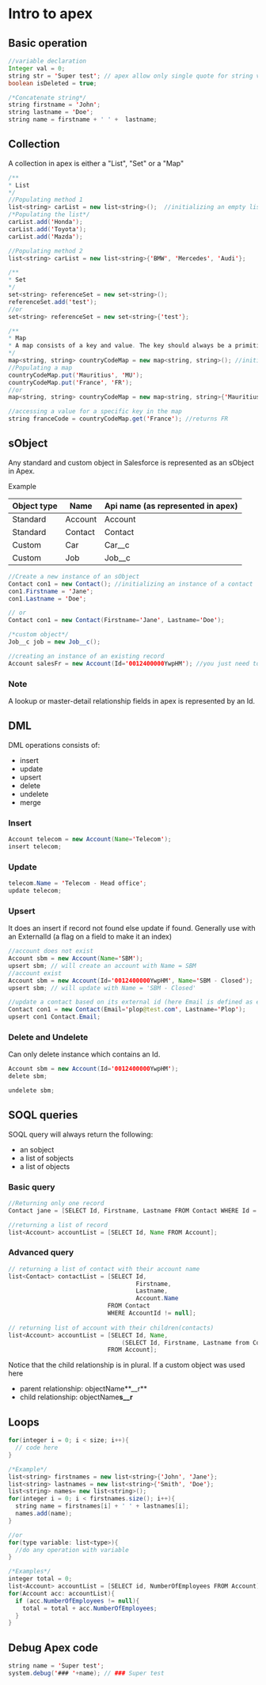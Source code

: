 # Intro to apex 

## Basic operation
``` java
//variable declaration
Integer val = 0;
string str = 'Super test'; // apex allow only single quote for string variable
boolean isDeleted = true; 

/*Concatenate string*/
string firstname = 'John';
string lastname = 'Doe';
string name = firstname + ' ' +  lastname;
```

## Collection
A collection in apex is either a "List", "Set" or a "Map"

``` java
/**
* List
*/
//Populating method 1
list<string> carList = new list<string>();  //initializing an empty list
/*Populating the list*/
carList.add('Honda');
carList.add('Toyota');
carList.add('Mazda');

//Populating method 2
list<string> carList = new list<string>{'BMW', 'Mercedes', 'Audi'};

/**
* Set
*/
set<string> referenceSet = new set<string>();
referenceSet.add('test');
//or 
set<string> referenceSet = new set<string>{'test'};

/**
* Map
* A map consists of a key and value. The key should always be a primitive type (string, integer, id, ...).
*/
map<string, string> countryCodeMap = new map<string, string>(); //initiliazing an empty map
//Populating a map
countryCodeMap.put('Mauritius', 'MU');
countryCodeMap.put('France', 'FR');
//or
map<string, string> countryCodeMap = new map<string, string>{'Mauritius'=>'MU', 'France'=>'FR'};

//accessing a value for a specific key in the map
string franceCode = countryCodeMap.get('France'); //returns FR
```

## sObject
Any standard and custom object in Salesforce is represented as an sObject in Apex.

Example 

| Object type | Name     | Api name (as represented in apex) |
| ----------- | ---------- | ----------------------------------- |
| Standard | Account  | Account |
| Standard | Contact | Contact |
| Custom | Car | Car__c |
| Custom | Job | Job__c |

``` java
//Create a new instance of an sObject
Contact con1 = new Contact(); //initializing an instance of a contact
con1.Firstname = 'Jane';
con1.Lastname = 'Doe';

// or 
Contact con1 = new Contact(Firstname='Jane', Lastname='Doe');

/*custom object*/
Job__c job = new Job__c();

//creating an instance of an existing record
Account salesFr = new Account(Id='0012400000YwpHM'); //you just need to instantiate with the field "Id"

```

### Note
A lookup or master-detail relationship fields in apex is represented by an Id.

## DML
DML operations consists of: 
- insert
- update
- upsert
- delete
- undelete
- merge

### Insert
```java
Account telecom = new Account(Name='Telecom');
insert telecom;
```
### Update
```java
telecom.Name = 'Telecom - Head office';
update telecom;
```
### Upsert
It does an insert if record not found else update if found.
Generally use with an ExternalId (a flag on a field to make it an index)
```java
//account does not exist
Account sbm = new Account(Name='SBM');
upsert sbm; // will create an account with Name = SBM
//account exist
Account sbm = new Account(Id='0012400000YwpHM', Name='SBM - Closed');
upsert sbm; // will update with Name = 'SBM - Closed'

//update a contact based on its external id (here Email is defined as external id)
Contact con1 = new Contact(Email='plop@test.com', Lastname='Plop');
upsert con1 Contact.Email;
```
### Delete and Undelete
Can only delete instance which contains an Id.
```java
Account sbm = new Account(Id='0012400000YwpHM');
delete sbm;

undelete sbm;
```

## SOQL queries
SOQL query will always return the following: 
- an sobject
- a list of sobjects 
- a list of objects

### Basic query
```java
//Returning only one record
Contact jane = [SELECT Id, Firstname, Lastname FROM Contact WHERE Id = '0032400000GRVvY'];

//returning a list of record
list<Account> accountList = [SELECT Id, Name FROM Account];
```
### Advanced query 
```java
// returning a list of contact with their account name
list<Contact> contactList = [SELECT Id, 
                                    Firstname,
                                    Lastname,
                                    Account.Name
                            FROM Contact
                            WHERE AccountId != null];
  
// returning list of account with their children(contacts)
list<Account> accountList = [SELECT Id, Name,
                                (SELECT Id, Firstname, Lastname from Contacts)
                            FROM Account];
```
Notice that the child relationship is in plural.
If a custom object was used here
- parent relationship: objectName**__r**
- child relationship: objectName**s__r**


## Loops
``` java
for(integer i = 0; i < size; i++){
  // code here
}

/*Example*/
list<string> firstnames = new list<string>{'John', 'Jane'};
list<string> lastnames = new list<string>{'Smith', 'Doe'};
list<string> names= new list<string>();
for(integer i = 0; i < firstnames.size(); i++){
  string name = firstnames[i] + ' ' + lastnames[i];
  names.add(name);
}

//or 
for(type variable: list<type>){
  //do any operation with variable
}

/*Examples*/
integer total = 0;
list<Account> accountList = [SELECT id, NumberOfEmployees FROM Account];
for(Account acc: accountList){
  if (acc.NumberOfEmployees != null){
    total = total + acc.NumberOfEmployees;
  }
}

```

## Debug Apex code
``` java 
string name = 'Super test';
system.debug('### '+name); // ### Super test

```
